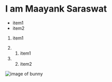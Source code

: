 # I am Maayank Saraswat
* item1
* item2
1. item1

2. 1. item1
2. 2. item2

![image of bunny](http:// )
